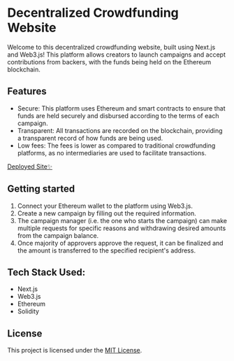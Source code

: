 # Decentralized Crowdfunding Website

Welcome to this decentralized crowdfunding website, built using Next.js and Web3.js! This platform allows creators to launch campaigns and accept contributions from backers, with the funds being held on the Ethereum blockchain.

## Features

- Secure: This platform uses Ethereum and smart contracts to ensure that funds are held securely and disbursed according to the terms of each campaign.
- Transparent: All transactions are recorded on the blockchain, providing a transparent record of how funds are being used.
- Low fees: The fees is lower as compared to traditional crowdfunding platforms, as no intermediaries are used to facilitate transactions.

[Deployed Site✨](https://dec-crowdfunding.vercel.app/)

## Getting started

1. Connect your Ethereum wallet to the platform using Web3.js.
2. Create a new campaign by filling out the required information.
3. The campaign manager (i.e. the one who starts the campaign) can make multiple requests for specific reasons and withdrawing desired amounts from the campaign balance.
4. Once majority of approvers approve the request, it can be finalized and the amount is transferred to the specified recipient's address.

## Tech Stack Used:

- Next.js
- Web3.js
- Ethereum
- Solidity

## License

This project is licensed under the [MIT License](LICENSE).
